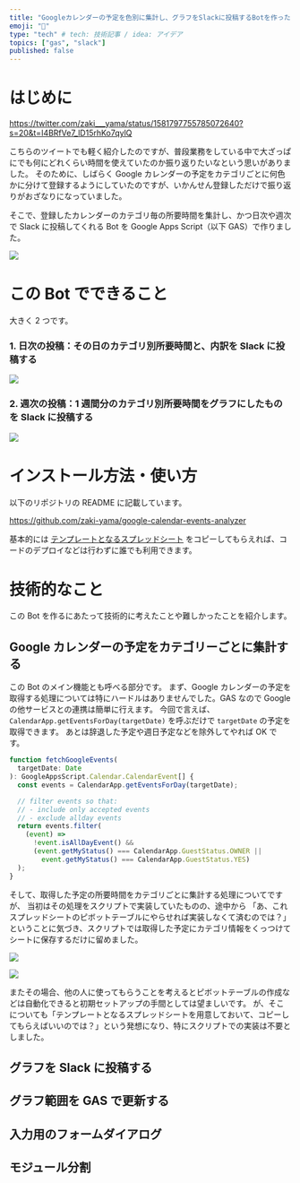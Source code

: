 ```yaml
---
title: "Googleカレンダーの予定を色別に集計し、グラフをSlackに投稿するBotを作った"
emoji: "🤖"
type: "tech" # tech: 技術記事 / idea: アイデア
topics: ["gas", "slack"]
published: false
---
```


# はじめに

https://twitter.com/zaki___yama/status/1581797755785072640?s=20&t=I4BRfVe7_lD15rhKo7qylQ

こちらのツイートでも軽く紹介したのですが、普段業務をしている中で大ざっぱにでも何にどれくらい時間を使えていたのか振り返りたいなという思いがありました。
そのために、しばらく Google カレンダーの予定をカテゴリごとに何色かに分けて登録するようにしていたのですが、いかんせん登録しただけで振り返りがおざなりになっていました。

そこで、登録したカレンダーのカテゴリ毎の所要時間を集計し、かつ日次や週次で Slack に投稿してくれる Bot を Google Apps Script（以下 GAS）で作りました。

![](https://storage.googleapis.com/zenn-user-upload/6404ca3f114a-20221019.png)

# この Bot でできること

大きく 2 つです。

### 1. 日次の投稿：その日のカテゴリ別所要時間と、内訳を Slack に投稿する

![](https://storage.googleapis.com/zenn-user-upload/a5498433fb98-20221019.png)

### 2. 週次の投稿：1 週間分のカテゴリ別所要時間をグラフにしたものを Slack に投稿する

![](https://storage.googleapis.com/zenn-user-upload/aa8e119bbc16-20221019.png)

# インストール方法・使い方

以下のリポジトリの README に記載しています。

https://github.com/zaki-yama/google-calendar-events-analyzer

基本的には [テンプレートとなるスプレッドシート](https://docs.google.com/spreadsheets/d/1uf5XqUqcsIfwMdeJYZg6rJ3psmPPnJhMKf9OouLl55c/edit) をコピーしてもらえれば、コードのデプロイなどは行わずに誰でも利用できます。

# 技術的なこと

この Bot を作るにあたって技術的に考えたことや難しかったことを紹介します。

## Google カレンダーの予定をカテゴリーごとに集計する

この Bot のメイン機能とも呼べる部分です。
まず、Google カレンダーの予定を取得する処理については特にハードルはありませんでした。GAS なので Google の他サービスとの連携は簡単に行えます。
今回で言えば、 `CalendarApp.getEventsForDay(targetDate)` を呼ぶだけで `targetDate` の予定を取得できます。
あとは辞退した予定や週日予定などを除外してやれば OK です。

```javascript
function fetchGoogleEvents(
  targetDate: Date
): GoogleAppsScript.Calendar.CalendarEvent[] {
  const events = CalendarApp.getEventsForDay(targetDate);

  // filter events so that:
  // - include only accepted events
  // - exclude allday events
  return events.filter(
    (event) =>
      !event.isAllDayEvent() &&
      (event.getMyStatus() === CalendarApp.GuestStatus.OWNER ||
        event.getMyStatus() === CalendarApp.GuestStatus.YES)
  );
}
```

そして、取得した予定の所要時間をカテゴリごとに集計する処理についてですが、
当初はその処理をスクリプトで実装していたものの、途中から
「あ、これスプレッドシートのピボットテーブルにやらせれば実装しなくて済むのでは？」
ということに気づき、スクリプトでは取得した予定にカテゴリ情報をくっつけてシートに保存するだけに留めました。

![](https://storage.googleapis.com/zenn-user-upload/7efc78ef158b-20221019.png)

![](https://storage.googleapis.com/zenn-user-upload/dac10b4608b5-20221019.png)

またその場合、他の人に使ってもらうことを考えるとピボットテーブルの作成などは自動化できると初期セットアップの手間としては望ましいです。
が、そこについても「テンプレートとなるスプレッドシートを用意しておいて、コピーしてもらえばいいのでは？」という発想になり、特にスクリプトでの実装は不要としました。

## グラフを Slack に投稿する

## グラフ範囲を GAS で更新する

## 入力用のフォームダイアログ

## モジュール分割

